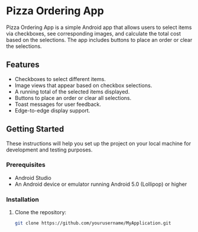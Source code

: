 <h1> Pizza Ordering App </h1>

Pizza Ordering App  is a simple Android app that allows users to select items via checkboxes, see corresponding images, and calculate the total cost based on the selections. The app includes buttons to place an order or clear the selections.

## Features

- Checkboxes to select different items.
- Image views that appear based on checkbox selections.
- A running total of the selected items displayed.
- Buttons to place an order or clear all selections.
- Toast messages for user feedback.
- Edge-to-edge display support.

## Getting Started

These instructions will help you set up the project on your local machine for development and testing purposes.

### Prerequisites

- Android Studio
- An Android device or emulator running Android 5.0 (Lollipop) or higher

### Installation

1. Clone the repository:
   ```bash
   git clone https://github.com/yourusername/MyApplication.git
